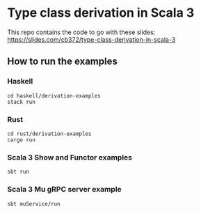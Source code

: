 # Type class derivation in Scala 3

This repo contains the code to go with these slides: https://slides.com/cb372/type-class-derivation-in-scala-3

## How to run the examples

### Haskell

```
cd haskell/derivation-examples
stack run
```

### Rust

```
cd rust/derivation-examples
cargo run
```

### Scala 3 Show and Functor examples

```
sbt run
```

### Scala 3 Mu gRPC server example

```
sbt muService/run
```
